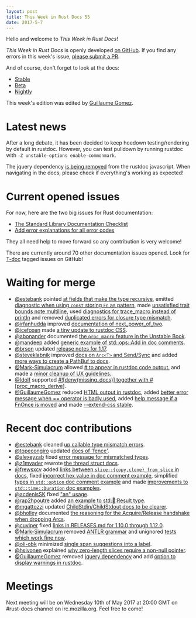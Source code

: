 ```yaml
---
layout: post
title: This Week in Rust Docs 55
date: 2017-5-7
---
```


Hello and welcome to *This Week in Rust Docs*!

*This Week in Rust Docs* is openly developed [on GitHub](https://github.com/GuillaumeGomez/this-week-in-rust-docs).
If you find any errors in this week's issue, [please submit a PR](https://github.com/GuillaumeGomez/this-week-in-rust-docs/pulls).

And of course, don't forget to look at the docs:

* [Stable](https://doc.rust-lang.org/)
* [Beta](https://doc.rust-lang.org/beta/)
* [Nightly](https://doc.rust-lang.org/nightly/)

This week's edition was edited by [Guillaume Gomez](https://github.com/GuillaumeGomez).

# Latest news

After a long debate, it has been decided to keep hoedown testing/rendering by default in rustdoc. However, you can test pulldown by running rustdoc with `-Z unstable-options enable-commonmark`.

The jquery dependency [is being removed](https://github.com/rust-lang/rust/pull/41307) from the rustdoc javascript. When navigating in the docs, please check if everything's working as expected!

# Current opened issues

For now, here are the two big issues for Rust documentation:

* [The Standard Library Documentation Checklist](https://github.com/rust-lang/rust/issues/29329)
* [Add error explanations for all error codes](https://github.com/rust-lang/rust/issues/32777)

They all need help to move forward so any contribution is very welcome!

There are currently around 70 other documentation issues opened. Look for [T-doc](https://github.com/rust-lang/rust/labels/T-doc) tagged issues on GitHub!

# Waiting for merge

* [@estebank](https://github.com/estebank) pointed [at fields that make the type recursive](https://github.com/rust-lang/rust/pull/40857), emitted [diagnostic when using `const` storing `Fn` as pattern](https://github.com/rust-lang/rust/pull/41434), made [unsatisfied trait bounds note multiline](https://github.com/rust-lang/rust/pull/41489), used [diagnostics for trace_macro instead of println](https://github.com/rust-lang/rust/pull/41520) and removed [duplicated errors for closure type mismatch](https://github.com/rust-lang/rust/pull/41760).
* [@irfanhudda](https://github.com/irfanhudda) improved [documentation of next_power_of_two](https://github.com/rust-lang/rust/pull/40706).
* [@icefoxen](https://github.com/icefoxen) made [a tiny update to rustdoc CSS](https://github.com/rust-lang/rust/pull/40719).
* [@abonander](https://github.com/abonander) documented [the `proc_macro` feature in the Unstable Book](https://github.com/rust-lang/rust/pull/41476).
* [@mandeep](https://github.com/mandeep) added [generic example of std::ops::Add in doc comments](https://github.com/rust-lang/rust/pull/41612).
* [@brson](https://github.com/brson) updated [release notes for 1.17](https://github.com/rust-lang/rust/pull/41548).
* [@steveklabnik](https://github.com/steveklabnik) improved [docs on `Arc<T>` and Send/Sync](https://github.com/rust-lang/rust/pull/41536) and added [more ways to create a PathBuf to docs](https://github.com/rust-lang/rust/pull/41531).
* [@Mark-Simulacrum](https://github.com/Mark-Simulacrum) allowed [# to appear in rustdoc code output.](https://github.com/rust-lang/rust/pull/41785) and made a [minor cleanup of UX guidelines.](https://github.com/rust-lang/rust/pull/41791).
* [@Idolf](https://github.com/Idolf) supported [#![deny(missing_docs)] together with #[proc_macro_derive]](https://github.com/rust-lang/rust/pull/41747).
* [@GuillaumeGomez](https://github.com/GuillaumeGomez) reduced [HTML output in rustdoc](https://github.com/rust-lang/rust/pull/41384), added [better error message when == operator is badly used](https://github.com/rust-lang/rust/pull/41559), added [help message if a FnOnce is moved](https://github.com/rust-lang/rust/pull/41772) and made [--extend-css stable](https://github.com/rust-lang/rust/pull/41700).

# Recent doc contributions

* [@estebank](https://github.com/estebank) cleaned [up callable type mismatch errors](https://github.com/rust-lang/rust/pull/41488).
* [@topecongiro](https://github.com/topecongiro) updated [docs of 'fence'](https://github.com/rust-lang/rust/pull/41217).
* [@alexeyzab](https://github.com/alexeyzab) fixed [error message for mismatched types](https://github.com/rust-lang/rust/pull/41547).
* [@z1mvader](https://github.com/z1mvader) rewrote [the thread struct docs](https://github.com/rust-lang/rust/pull/41543).
* [@frewsxcv](https://github.com/frewsxcv) added [links between `slice::{copy,clone}_from_slice` in docs](https://github.com/rust-lang/rust/pull/41784), fixed [incorrect hex value in doc comment example](https://github.com/rust-lang/rust/pull/41688), simplified [types in `std::option` doc comment example](https://github.com/rust-lang/rust/pull/41749) and made [improvements to `std::time::Duration` doc examples](https://github.com/rust-lang/rust/pull/41720).
* [@acdenisSK](https://github.com/acdenisSK) fixed ["an" usage](https://github.com/rust-lang/rust/pull/41786).
* [@rap2hpoutre](https://github.com/rap2hpoutre) added [an example to std::thread::Result type](https://github.com/rust-lang/rust/pull/41768).
* [@mgattozzi](https://github.com/mgattozzi) updated [ChildStdin/ChildStdout docs to be clearer](https://github.com/rust-lang/rust/pull/41721).
* [@bholley](https://github.com/bholley) documented [the reasoning for the Acquire/Release handshake when dropping Arcs](https://github.com/rust-lang/rust/pull/41730).
* [@cuviper](https://github.com/cuviper) fixed [links in RELEASES.md for 1.10.0 through 1.12.0](https://github.com/rust-lang/rust/pull/41613).
* [@Mark-Simulacrum](https://github.com/Mark-Simulacrum) removed [ANTLR grammar](https://github.com/rust-lang/rust/pull/41705) and unignored [tests which work fine now](https://github.com/rust-lang/rust/pull/41629).
* [@oli-obk](https://github.com/oli-obk) minimized [single span suggestions into a label](https://github.com/rust-lang/rust/pull/40851).
* [@hsivonen](https://github.com/hsivonen) explained [why zero-length slices require a non-null pointer](https://github.com/rust-lang/rust/pull/41602).
* [@GuillaumeGomez](https://github.com/GuillaumeGomez) removed [jquery dependency](https://github.com/rust-lang/rust/pull/41307) and add [option to display warnings in rustdoc](https://github.com/rust-lang/rust/pull/41678).

# Meetings

Next meeting will be on Wednesday 10th of May 2017 at 20:00 GMT on #rust-docs channel on irc.mozilla.org. Feel free to come!
